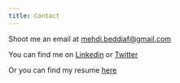 ```yaml
---
title: Contact
---
```


Shoot me an email at mehdi.beddiaf@gmail.com

You can find me on [Linkedin](https://www.linkedin.com/in/mehdibeddiaf/) or [Twitter](https://twitter.com/ninjarabic)

Or you can find my resume [here](./resume.pdf)
